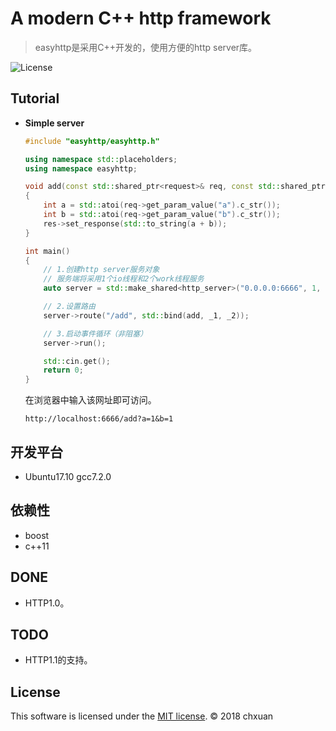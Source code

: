 # A modern C++ http framework

> easyhttp是采用C++开发的，使用方便的http server库。

![License][1] 

## Tutorial

* **Simple server**

    ```cpp
    #include "easyhttp/easyhttp.h"
    
    using namespace std::placeholders;
    using namespace easyhttp;

    void add(const std::shared_ptr<request>& req, const std::shared_ptr<response>& res)
    {
        int a = std::atoi(req->get_param_value("a").c_str());
        int b = std::atoi(req->get_param_value("b").c_str());
        res->set_response(std::to_string(a + b));
    }

    int main()
    {
        // 1.创建http server服务对象
        // 服务端将采用1个io线程和2个work线程服务
        auto server = std::make_shared<http_server>("0.0.0.0:6666", 1, 2);

        // 2.设置路由
        server->route("/add", std::bind(add, _1, _2));
    
        // 3.启动事件循环（非阻塞）
        server->run();

        std::cin.get();
        return 0;
    }
    ```

    在浏览器中输入该网址即可访问。
    ```
    http://localhost:6666/add?a=1&b=1
    ```

## 开发平台

* Ubuntu17.10 gcc7.2.0

## 依赖性

* boost
* c++11

## DONE

* HTTP1.0。

## TODO

* HTTP1.1的支持。

## License
This software is licensed under the [MIT license][2]. © 2018 chxuan


  [1]: http://img.shields.io/badge/license-MIT-blue.svg?style=flat-square
  [2]: https://github.com/chxuan/easyhttp/blob/master/LICENSE
